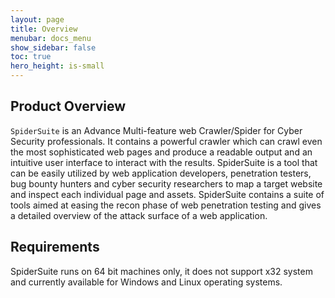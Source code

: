 ```yaml
---
layout: page
title: Overview
menubar: docs_menu
show_sidebar: false
toc: true
hero_height: is-small
---
```


## Product Overview
`SpiderSuite` is an Advance Multi-feature web Crawler/Spider for Cyber Security professionals. It contains a powerful crawler which can crawl even the most sophisticated web pages and produce a readable output and an intuitive user interface to interact with the results.
SpiderSuite is a tool that can be easily utilized by web application developers, penetration testers, bug bounty hunters and cyber security researchers to map a target website and inspect each individual page and assets.
SpiderSuite contains a suite of tools aimed at easing the recon phase of web penetration testing and gives a detailed overview of the attack surface of a web application.

## Requirements
SpiderSuite runs on 64 bit machines only, it does not support x32 system and currently available for Windows and Linux operating systems.
